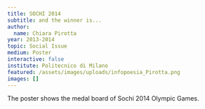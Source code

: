 ```yaml
---
title: SOCHI 2014
subtitle: and the winner is...
author:
  name: Chiara Pirotta
year: 2013-2014
topic: Social Issue
medium: Poster
interactive: false
institute: Politecnico di Milano
featured: /assets/images/uploads/infopoesia_Pirotta.png
images: []
---
```

The poster shows the medal board of Sochi 2014 Olympic Games.
